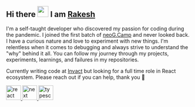 ## Hi there <img src="https://raw.githubusercontent.com/iampavangandhi/iampavangandhi/master/gifs/Hi.gif" width="30px">  I am [Rakesh](https://www.rakeshh.website/)


I'm a self-taught developer who discovered my passion for coding during the pandemic. I joined the first batch of [neoG.Camp](https://neog.camp/) and never looked back. I have a curious nature and love to experiment with new things. I'm relentless when it comes to debugging and always strive to understand the "why" behind it all. You can follow my journey through my projects, experiments, learnings, and failures in my repositories.

Currently writing code at [Invact](https://Invact.com) but looking for a full time role in React ecosystem. Please reach out if you can help, thank you 🙏



<a href="https://reactjs.org/" target="_blank"> <img src="https://cdn.jsdelivr.net/gh/devicons/devicon/icons/react/react-original.svg" alt="react" width="40" height="40"/><a href="https://nextjs.org/" target="_blank"> <img src="https://cdn.discordapp.com/attachments/809508401758732288/918040152490770442/JrehsCpb_400x400.png" alt="next" width="40" height="40"/></a><a href="https://www.typescriptlang.org/" target="_blank"> <img src="https://cdn.jsdelivr.net/gh/devicons/devicon/icons/typescript/typescript-original.svg" alt="typescript" width="40" height="40"/></a>

  




<!-- <details>
  <summary>My github stats</summary>
  &nbsp;&nbsp;&nbsp;&nbsp;<img src="https://github-readme-stats.vercel.app/api?username=ra-kesh">
</details>  
 -->





<!--
**ra-kesh/ra-kesh** is a ✨ _special_ ✨ repository because its `README.md` (this file) appears on your GitHub profile.

Here are some ideas to get you started:

- 🔭 I’m currently working on ...
- 🌱 I’m currently learning ...
- 👯 I’m looking to collaborate on ...
- 🤔 I’m looking for help with ...
- 💬 Ask me about ...
- 📫 How to reach me: ...
- 😄 Pronouns: ...
- ⚡ Fun fact: ...
-->
